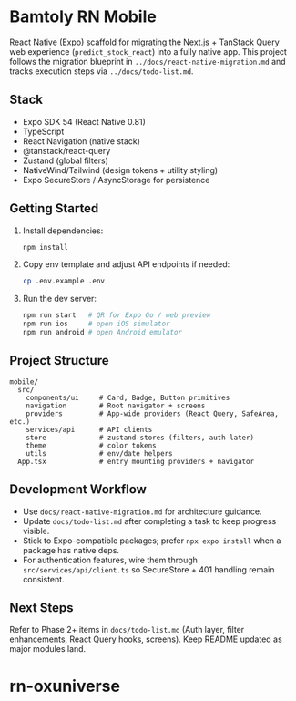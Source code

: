 # Bamtoly RN Mobile

React Native (Expo) scaffold for migrating the Next.js + TanStack Query web experience (`predict_stock_react`) into a fully native app. This project follows the migration blueprint in `../docs/react-native-migration.md` and tracks execution steps via `../docs/todo-list.md`.

## Stack
- Expo SDK 54 (React Native 0.81)
- TypeScript
- React Navigation (native stack)
- @tanstack/react-query
- Zustand (global filters)
- NativeWind/Tailwind (design tokens + utility styling)
- Expo SecureStore / AsyncStorage for persistence

## Getting Started
1. Install dependencies:
   ```bash
   npm install
   ```
2. Copy env template and adjust API endpoints if needed:
   ```bash
   cp .env.example .env
   ```
3. Run the dev server:
   ```bash
   npm run start   # QR for Expo Go / web preview
   npm run ios     # open iOS simulator
   npm run android # open Android emulator
   ```

## Project Structure
```
mobile/
  src/
    components/ui     # Card, Badge, Button primitives
    navigation        # Root navigator + screens
    providers         # App-wide providers (React Query, SafeArea, etc.)
    services/api      # API clients
    store             # zustand stores (filters, auth later)
    theme             # color tokens
    utils             # env/date helpers
  App.tsx             # entry mounting providers + navigator
```

## Development Workflow
- Use `docs/react-native-migration.md` for architecture guidance.
- Update `docs/todo-list.md` after completing a task to keep progress visible.
- Stick to Expo-compatible packages; prefer `npx expo install` when a package has native deps.
- For authentication features, wire them through `src/services/api/client.ts` so SecureStore + 401 handling remain consistent.

## Next Steps
Refer to Phase 2+ items in `docs/todo-list.md` (Auth layer, filter enhancements, React Query hooks, screens). Keep README updated as major modules land.
# rn-oxuniverse

